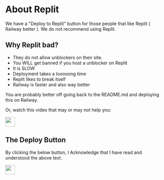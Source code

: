 # About Replit

We have a "Deploy to Replit" button for those people that like Replit ( Railway better ). We do not recommend using Replit.

## Why Replit bad?

* They do not allow unblockers on their site.
* You WILL get banned if you host a unblocker on Replit
* It is SLOW
* Deployment takes a looooong time
* Replit likes to break itself
* Railway is faster and also way better

You are probably better off going back to the README.md and deploying this on Railway.

Or, watch this video that may or may not help you:

<a title="Yeah I know this video is kinda bad" href="https://www.youtube-nocookie.com/embed/H8ZH_mkfPUY?mute=1&autoplay=1"><img height="30px" src="https://img.shields.io/badge/RICKROLL-A6A9AA?style=for-the-badge&logoColor=white"><img></a>


## The Deploy Button

By clicking the below button, I Acknowledge that I have read and understood the above text.

<a href="https://repl.it/github/amethystnetwork-dev/Amethyst"><img height="30px" src="https://raw.githubusercontent.com/amethystnetwork-dev/Amethyst/main/deploy/replit.svg"><img></a>

